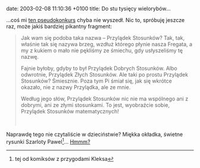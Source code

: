 date: 2003-02-08 11:10:36 +0100
title: Do stu tysięcy wielorybów…

…coś mi [ten pseudokonkurs](bom-bram-fok 'wycinek „Bom-bram-fok!”') chyba nie wyszedł. Nic to, spróbuję jeszcze raz, może jakiś bardziej pikantny fragment:

> Jak wam się podoba taka nazwa – Przylądek Stosunków? Tak, tak, właśnie tak się nazywa brzeg, wzdłuż którego płynie nasza Fregata, a my z kukiem o mało nie pękliśmy ze śmiechu, gdy usłyszeliśmy tę nazwę.
>
> Fajnie byłoby, gdyby to był Przylądek Dobrych Stosunków. Albo odwrotnie, Przylądek Złych Stosunków. Ale taki po prostu Przylądek Stosunków? Śmiesznie. Poza tym Pi śmiał się, jak się wkrótce okazało, nie z nazwy Przylądka, ale ze mnie.
>
> Według jego słów, Przylądek Stosunków nic nie ma wspólnego ani z dobrymi, ani ze złymi stosunkami. To jest, wyobraźcie sobie, Przylądek Stosunków matematycznych!
>
>  

Naprawdę tego nie czytaliście w dzieciństwie? Miękka okładka, świetne rysunki Szarloty Pawel[^1]… [Hmmm?](about 'skrzynka kontaktowa')

[^1]: tej od komiksów z przygodami Kleksa
